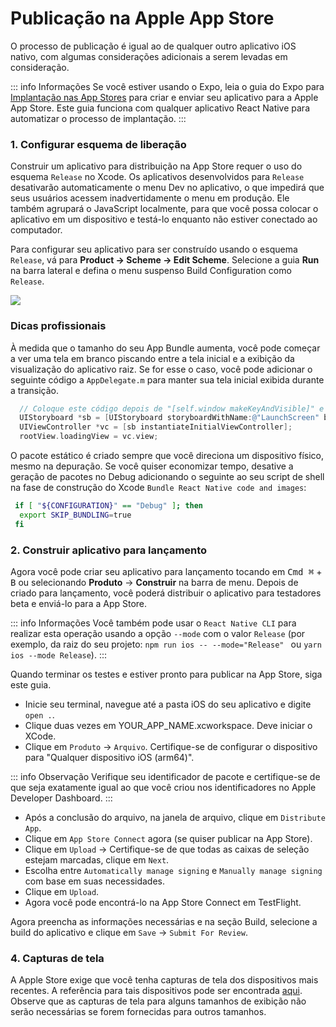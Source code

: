 # Publicação na Apple App Store

O processo de publicação é igual ao de qualquer outro aplicativo iOS nativo, com algumas considerações adicionais a serem levadas em consideração.

::: info Informações
Se você estiver usando o Expo, leia o guia do Expo para [Implantação nas App Stores](https://docs.expo.dev/distribution/app-stores/) para criar e enviar seu aplicativo para a Apple App Store. Este guia funciona com qualquer aplicativo React Native para automatizar o processo de implantação.
:::

### 1. Configurar esquema de liberação

Construir um aplicativo para distribuição na App Store requer o uso do esquema `Release` no Xcode. Os aplicativos desenvolvidos para `Release` desativarão automaticamente o menu Dev no aplicativo, o que impedirá que seus usuários acessem inadvertidamente o menu em produção. Ele também agrupará o JavaScript localmente, para que você possa colocar o aplicativo em um dispositivo e testá-lo enquanto não estiver conectado ao computador.

Para configurar seu aplicativo para ser construído usando o esquema `Release`, vá para **Product → Scheme → Edit Scheme**. Selecione a guia **Run** na barra lateral e defina o menu suspenso Build Configuration como `Release`.

<div class="one-image">
  <img class="rounded-shadow" src="/docs/assets/321064922-2e21e8bb-a216-416b-9690-09a883198c52.png" />
</div>

### Dicas profissionais

À medida que o tamanho do seu App Bundle aumenta, você pode começar a ver uma tela em branco piscando entre a tela inicial e a exibição da visualização do aplicativo raiz. Se for esse o caso, você pode adicionar o seguinte código a `AppDelegate.m` para manter sua tela inicial exibida durante a transição.

```objective-c
  // Coloque este código depois de "[self.window makeKeyAndVisible]" e antes de "return YES;"
  UIStoryboard *sb = [UIStoryboard storyboardWithName:@"LaunchScreen" bundle:nil];
  UIViewController *vc = [sb instantiateInitialViewController];
  rootView.loadingView = vc.view;
```

O pacote estático é criado sempre que você direciona um dispositivo físico, mesmo na depuração. Se você quiser economizar tempo, desative a geração de pacotes no Debug adicionando o seguinte ao seu script de shell na fase de construção do Xcode `Bundle React Native code and images`:

```bash
 if [ "${CONFIGURATION}" == "Debug" ]; then
  export SKIP_BUNDLING=true
 fi
```

### 2. Construir aplicativo para lançamento

Agora você pode criar seu aplicativo para lançamento tocando em <kbd>Cmd ⌘</kbd> + <kbd>B</kbd> ou selecionando **Produto** → **Construir** na barra de menu. Depois de criado para lançamento, você poderá distribuir o aplicativo para testadores beta e enviá-lo para a App Store.

::: info Informações
Você também pode usar o `React Native CLI` para realizar esta operação usando a opção `--mode` com o valor `Release` (por exemplo, da raiz do seu projeto: `npm run ios -- --mode="Release" ` ou `yarn ios --mode Release`).
:::

Quando terminar os testes e estiver pronto para publicar na App Store, siga este guia.

- Inicie seu terminal, navegue até a pasta iOS do seu aplicativo e digite `open .`.
- Clique duas vezes em YOUR_APP_NAME.xcworkspace. Deve iniciar o XCode.
- Clique em `Produto` → `Arquivo`. Certifique-se de configurar o dispositivo para "Qualquer dispositivo iOS (arm64)".

::: info Observação
Verifique seu identificador de pacote e certifique-se de que seja exatamente igual ao que você criou nos identificadores no Apple Developer Dashboard.
:::

- Após a conclusão do arquivo, na janela de arquivo, clique em `Distribute App`.
- Clique em `App Store Connect` agora (se quiser publicar na App Store).
- Clique em `Upload` → Certifique-se de que todas as caixas de seleção estejam marcadas, clique em `Next`.
- Escolha entre `Automatically manage signing` e `Manually manage signing` com base em suas necessidades.
- Clique em `Upload`.
- Agora você pode encontrá-lo na App Store Connect em TestFlight.

Agora preencha as informações necessárias e na seção Build, selecione a build do aplicativo e clique em `Save` → `Submit For Review`.

### 4. Capturas de tela

A Apple Store exige que você tenha capturas de tela dos dispositivos mais recentes. A referência para tais dispositivos pode ser encontrada [aqui](https://developer.apple.com/help/app-store-connect/reference/screenshot-specifications/). Observe que as capturas de tela para alguns tamanhos de exibição não serão necessárias se forem fornecidas para outros tamanhos.
